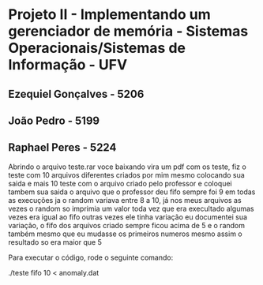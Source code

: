 # Projeto II - Implementando um gerenciador de memória - Sistemas Operacionais/Sistemas de Informação - UFV

## Ezequiel Gonçalves - 5206

## João Pedro - 5199

## Raphael Peres - 5224

Abrindo o arquivo teste.rar voce baixando vira um pdf com os teste, fiz o teste com 10 arquivos diferentes criados por mim mesmo colocando sua saida e mais 10 teste com o arquivo criado pelo professor e coloquei tambem sua saida o arquivo que o professor deu fifo sempre foi 9 em todas as execuções ja o random variava entre 8 a 10, já nos meus arquivos as vezes o random so imprimia um valor toda vez que era execultado algumas vezes era igual ao fifo outras vezes ele tinha variação eu documentei sua variação, o fifo dos arquivos criado sempre ficou acima de 5 e o random também mesmo que eu mudasse os primeiros numeros mesmo assim o resultado so era maior que 5

Para executar o código, rode o seguinte comando:

./teste fifo 10 < anomaly.dat
